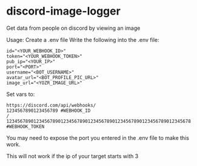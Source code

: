 # discord-image-logger
Get data from people on discord by viewing an image

Usage:
Create a .env file
Write the following into the .env file:
    
    id="<YOUR_WEBHOOK_ID>"
    token="<YOUR_WEBHOOK_TOKEN>"
    pub_ip="<YOUR_IP>"
    port="<PORT>"
    username="<BOT_USERNAME>"
    avatar_url="<BOT_PROFILE_PIC_URL>"
    image_url="<YOZR_IMAGE_URL>"

Set vars to:

    https://discord.com/api/webhooks/
    1234567890123456789 #WEBHOOK_ID
    /
    12345678901234567890123456789012345678901234567890123456789012345678 #WEBHOOK_TOKEN

You may need to expose the port you entered in the .env file to make this work.

This will not work if the ip of your target starts with 3
